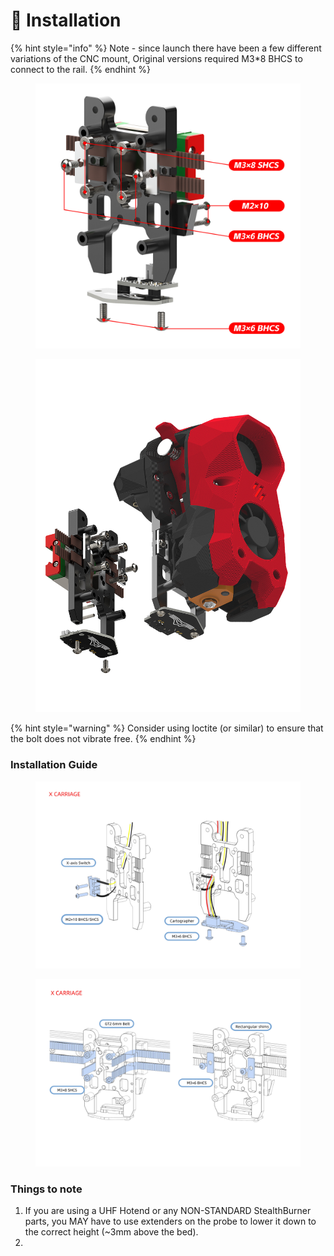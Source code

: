 # 🚧 Installation

{% hint style="info" %}
Note - since launch there have been a few different variations of the CNC mount, Original versions required M3\*8 BHCS to connect to the rail.&#x20;
{% endhint %}

<figure><img src="../.gitbook/assets/3dd242f8d176bbbf5d79431dde8a918.jpg" alt=""><figcaption></figcaption></figure>

<figure><img src="../.gitbook/assets/2a955708f5bec291e574867970cab91.jpg" alt=""><figcaption></figcaption></figure>

{% hint style="warning" %}
Consider using loctite (or similar) to ensure that the bolt does not vibrate free.&#x20;
{% endhint %}

### Installation Guide

<figure><img src="../.gitbook/assets/5740396ee20651c98a8347efd4606af.jpg" alt=""><figcaption></figcaption></figure>

<figure><img src="../.gitbook/assets/9e1f892ed108efc3a31be2ba31a4870.jpg" alt=""><figcaption></figcaption></figure>

### Things to note

1. If you are using a UHF Hotend or any NON-STANDARD StealthBurner parts, you MAY have to use extenders on the probe to lower it down to the correct height (\~3mm above the bed).&#x20;
2.

